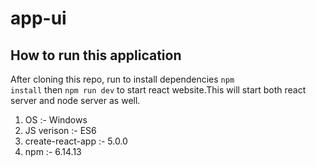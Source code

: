 # app-ui

## How to run this application

After cloning this repo, run to install dependencies <code>npm install</code> then <code>npm run dev</code> to start react website.This will start both react server and node server as well.

1. OS :- Windows
2. JS verison :- ES6
3. create-react-app :- 5.0.0
4. npm :- 6.14.13

